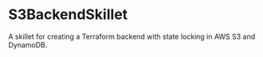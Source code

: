 # S3BackendSkillet
A skillet for creating a Terraform backend with state locking in AWS S3 and DynamoDB.
